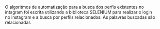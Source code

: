 O algoritmos de automatização para a busca dos perfis existentes no intagram foi escrita utilizando a biblioteca SELENIUM para realizar o login no instagram e a busca por perfils relacionados. As palavras buscadas são relacionadas 